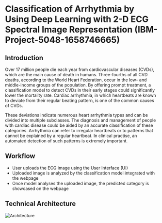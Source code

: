 #  Classification of Arrhythmia by Using Deep Learning with 2-D ECG Spectral Image Representation (IBM-Project-5048-1658746665)
## Introduction

Over 17 million people die each year from cardiovascular diseases (CVDs), which are the main cause of death in humans. Three-fourths of all CVD deaths, according to the World Heart Federation, occur in the low- and middle-income groups of the population. By offering prompt treatment, a classification model to detect CVDs in their early stages could significantly lower the mortality rate. Cardiac arrhythmia, in which heartbeats are known to deviate from their regular beating pattern, is one of the common causes of CVDs.

These deviations indicate numerous heart arrhythmia types and can be divided into multiple subclasses. The diagnosis and management of people with cardiac disease could be aided by an accurate classification of these categories. Arrhythmia can refer to irregular heartbeats or to patterns that cannot be explained by a regular heartbeat. In clinical practise, an automated detection of such patterns is extremely important.

## Workflow

- User uploads the ECG image using the User Interface (UI)
- Uploaded image is analyzed by the classification model integrated with the webpage
- Once model analyses the uploaded image, the predicted category is showcased on the webpage

## Technical Architecture
![Architecture](https://user-images.githubusercontent.com/68504821/190873558-7a660801-9a0a-4c55-93a3-c60eef8a64c1.png)
